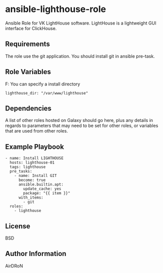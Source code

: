 ansible-lighthouse-role
=========
Ansible Role for VK LightHouse software. LightHouse is a lightweight GUI interface for ClickHouse. 

Requirements
------------
The role use the git application. You should install git in ansible pre-task. 

Role Variables
--------------
F: You can specify a install directory
```
lighthouse_dir: "/var/www/lighthouse"
```

Dependencies
------------

A list of other roles hosted on Galaxy should go here, plus any details in regards to parameters that may need to be set for other roles, or variables that are used from other roles.

Example Playbook
----------------
```
- name: Install LIGHTHOUSE
  hosts: lighthouse-01
  tags: lighthouse
  pre_tasks:
    - name: Install GIT
      become: true
      ansible.builtin.apt:
        update_cache: yes
        package: "{{ item }}"
      with_items:
        - git
  roles:
    - lighthouse
```
License
-------

BSD

Author Information
------------------

AirDRoN
